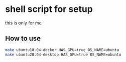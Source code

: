 # shell script for setup

this is only for me

## How to use

```sh
make ubuntu18.04-docker HAS_GPU=true OS_NAME=ubuntu
make ubuntu20.04-desktop HAS_GPU=true OS_NAME=ubuntu
```
